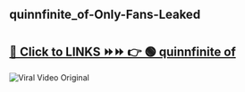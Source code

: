 
 ## quinnfinite_of-Only-Fans-Leaked

# <h2><a href="https://clipsfans.com/quinnfinite_of&ref=git">🔗 Click to LINKS ⏩⏩ 👉 🟢 quinnfinite of </a></h2>

<a href="https://clipsfans.com/quinnfinite_of&ref=git" rel="nofollow" data-target="animated-image.originalLink"><img src="https://i.ibb.co.com/xMMVF88/686577567.gif" alt="Viral Video Original" style="max-width: 100%; display: inline-block;" data-target="animated-image.originalImage"></a>
